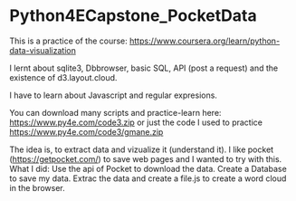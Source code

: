 # Python4ECapstone_PocketData

This is a practice of the course: https://www.coursera.org/learn/python-data-visualization

I lernt about sqlite3, Dbbrowser, basic SQL, API (post a request) and the existence of d3.layout.cloud.

I have to learn about Javascript and regular expresions. 

You can download many scripts and practice-learn here: https://www.py4e.com/code3.zip or just the code I used to practice https://www.py4e.com/code3/gmane.zip

The idea is, to extract data and vizualize it (understand it). I like pocket (https://getpocket.com/) to save web pages and I wanted to try with this. 
What I did: 
Use the api of Pocket to download the data. 
Create a Database to save my data. 
Extrac the data and create a file.js to create a word cloud in the browser. 
